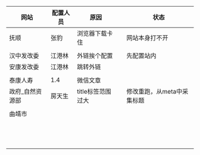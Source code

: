 | 网站            | 配置人员 | 原因              |      | 状态                       |
| --------------- | -------- | ----------------- | ---- | -------------------------- |
| 抚顺            | 张豹     | 浏览器下载卡住    |      | 网站本身打不开             |
|                 |          |                   |      |                            |
| 汉中发改委      | 江港林   | 外链挨个配置      |      | 先配置站内                 |
| 安康发改委      | 江港林   | 跳转外链          |      |                            |
|                 |          |                   |      |                            |
| 泰康人寿        | 1.4      | 微信文章          |      |                            |
| 政府_自然资源部 | 房天生   | title标签范围过大 |      | 修改重跑，从meta中采集标题 |
|                 |          |                   |      |                            |
| 曲靖市          |          |                   |      |                            |
|                 |          |                   |      |                            |
|                 |          |                   |      |                            |
|                 |          |                   |      |                            |
|                 |          |                   |      |                            |
|                 |          |                   |      |                            |
|                 |          |                   |      |                            |
|                 |          |                   |      |                            |
|                 |          |                   |      |                            |
|                 |          |                   |      |                            |
|                 |          |                   |      |                            |
|                 |          |                   |      |                            |
|                 |          |                   |      |                            |
|                 |          |                   |      |                            |

